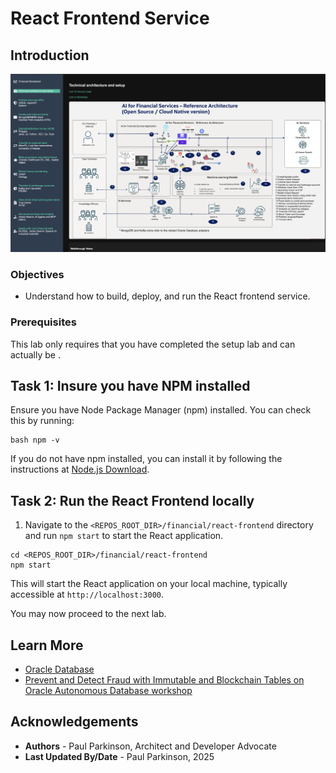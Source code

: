 # React Frontend Service

## Introduction

![Financial Application Screen SHot](./images/appscreenshot.png " ")

### Objectives

-  Understand how to build, deploy, and run the React frontend service.


### Prerequisites

This lab only requires that you have completed the setup lab and can actually be .

## Task 1: Insure you have NPM installed

Ensure you have Node Package Manager (npm) installed. You can check this by running:

```
bash npm -v
```
If you do not have npm installed, you can install it by following the instructions at [Node.js Download](https://nodejs.org/en/download/).


## Task 2: Run the React Frontend locally

1.  Navigate to the `<REPOS_ROOT_DIR>/financial/react-frontend` directory and run `npm start` to start the React application.

```
cd <REPOS_ROOT_DIR>/financial/react-frontend
npm start
```

This will start the React application on your local machine, typically accessible at `http://localhost:3000`.

You may now proceed to the next lab.

## Learn More

* [Oracle Database](https://bit.ly/mswsdatabase)
* [Prevent and Detect Fraud with Immutable and Blockchain Tables on Oracle Autonomous Database workshop](https://livelabs.oracle.com/pls/apex/dbpm/r/livelabs/view-workshop?wid=4142)

## Acknowledgements
* **Authors** - Paul Parkinson, Architect and Developer Advocate
* **Last Updated By/Date** - Paul Parkinson, 2025

